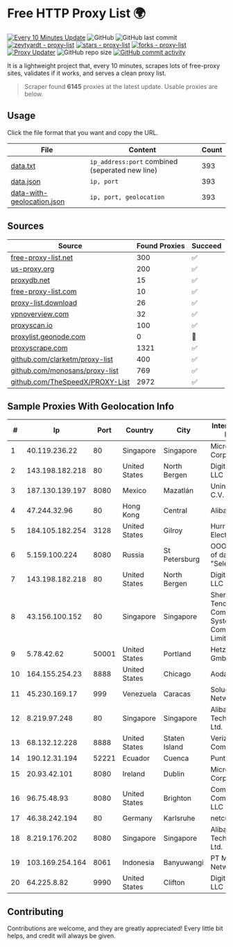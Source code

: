 
# Free HTTP Proxy List 🌍

[![Every 10 Minutes Update](https://github.com/mertguvencli/http-proxy-list/actions/workflows/main.yml/badge.svg?branch=main)](https://github.com/mertguvencli/http-proxy-list/actions/workflows/main.yml)
![GitHub](https://img.shields.io/github/license/mertguvencli/http-proxy-list)
![GitHub last commit](https://img.shields.io/github/last-commit/mertguvencli/http-proxy-list)
[![zevtyardt - proxy-list](https://img.shields.io/static/v1?label=zevtyardt&message=proxy-list&color=blue&logo=github)](https://github.com/zevtyardt/proxy-list "Go to GitHub repo")
[![stars - proxy-list](https://img.shields.io/github/stars/zevtyardt/proxy-list?style=social)](https://github.com/zevtyardt/proxy-list)
[![forks - proxy-list](https://img.shields.io/github/forks/zevtyardt/proxy-list?style=social)](https://github.com/zevtyardt/proxy-list)
[![Proxy Updater](https://github.com/zevtyardt/proxy-list/workflows/Proxy%20Updater/badge.svg)](https://github.com/zevtyardt/proxy-list/actions?query=workflow:"Proxy+Updater")
![GitHub repo size](https://img.shields.io/github/repo-size/zevtyardt/proxy-list)
[![GitHub commit activity](https://img.shields.io/github/commit-activity/m/zevtyardt/proxy-list?logo=commits)](https://github.com/zevtyardt/proxy-list/commits/main)

It is a lightweight project that, every 10 minutes, scrapes lots of free-proxy sites, validates if it works, and serves a clean proxy list.

> Scraper found **6145** proxies at the latest update. Usable proxies are below.

## Usage

Click the file format that you want and copy the URL.

|File|Content|Count|
|----|-------|-----|
|[data.txt](https://raw.githubusercontent.com/mertguvencli/http-proxy-list/main/proxy-list/data.txt)|`ip_address:port` combined (seperated new line)|393|
|[data.json](https://raw.githubusercontent.com/mertguvencli/http-proxy-list/main/proxy-list/data.json)|`ip, port`|393|
|[data-with-geolocation.json](https://raw.githubusercontent.com/mertguvencli/http-proxy-list/main/proxy-list/data-with-geolocation.json)|`ip, port, geolocation`|393|

## Sources

|Source|Found Proxies|Succeed|
|------|-------------|-------|
|[free-proxy-list.net](https://free-proxy-list.net)|300|✅|
|[us-proxy.org](https://www.us-proxy.org)|200|✅|
|[proxydb.net](http://proxydb.net)|15|✅|
|[free-proxy-list.com](https://free-proxy-list.com/?page=&port=&type%5B%5D=http&type%5B%5D=https&up_time=0&search=Search)|10|✅|
|[proxy-list.download](https://www.proxy-list.download/HTTP)|26|✅|
|[vpnoverview.com](https://vpnoverview.com/privacy/anonymous-browsing/free-proxy-servers)|32|✅|
|[proxyscan.io](https://www.proxyscan.io)|100|✅|
|[proxylist.geonode.com](https://proxylist.geonode.com/api/proxy-list?limit=300&page=1&sort_by=lastChecked&sort_type=desc&protocols=http,https)|0|🚫|
|[proxyscrape.com](https://api.proxyscrape.com/v2/?request=displayproxies&protocol=http&timeout=10000&country=all&ssl=all&anonymity=all)|1321|✅|
|[github.com/clarketm/proxy-list](https://raw.githubusercontent.com/clarketm/proxy-list/master/proxy-list-raw.txt)|400|✅|
|[github.com/monosans/proxy-list](https://raw.githubusercontent.com/monosans/proxy-list/main/proxies/http.txt)|769|✅|
|[github.com/TheSpeedX/PROXY-List](https://raw.githubusercontent.com/TheSpeedX/PROXY-List/master/http.txt)|2972|✅|


## Sample Proxies With Geolocation Info

|#|Ip|Port|Country|City|Internet Service Provider|
|-|--|----|-------|----|-------------------------|
|1|40.119.236.22|80|Singapore|Singapore|Microsoft Corporation|
|2|143.198.182.218|80|United States|North Bergen|DigitalOcean, LLC|
|3|187.130.139.197|8080|Mexico|Mazatlán|Uninet S.A. de C.V.|
|4|47.244.32.96|80|Hong Kong|Central|Alibaba.com LLC|
|5|184.105.182.254|3128|United States|Gilroy|Hurricane Electric LLC|
|6|5.159.100.224|8080|Russia|St Petersburg|OOO "Network of data-centers "Selectel"|
|7|143.198.182.218|80|United States|North Bergen|DigitalOcean, LLC|
|8|43.156.100.152|80|Singapore|Singapore|Shenzhen Tencent Computer Systems Company Limited|
|9|5.78.42.62|50001|United States|Portland|Hetzner Online GmbH|
|10|164.155.254.23|8888|United States|Chicago|Aodao Inc|
|11|45.230.169.17|999|Venezuela|Caracas|Soluciones DCN Network C.A|
|12|8.219.97.248|80|Singapore|Singapore|Alibaba (US) Technology Co., Ltd.|
|13|68.132.12.228|8888|United States|Staten Island|Verizon Communications|
|14|190.12.31.194|52221|Ecuador|Cuenca|Puntonet S.A.|
|15|20.93.42.101|8080|Ireland|Dublin|Microsoft Corporation|
|16|96.75.48.93|8080|United States|Brighton|Comcast Cable Communications, LLC|
|17|46.38.242.194|80|Germany|Karlsruhe|netcup GmbH|
|18|8.219.176.202|8080|Singapore|Singapore|Alibaba (US) Technology Co., Ltd.|
|19|103.169.254.164|8061|Indonesia|Banyuwangi|PT Master Star Network|
|20|64.225.8.82|9990|United States|Clifton|DigitalOcean, LLC|



## Contributing

Contributions are welcome, and they are greatly appreciated! Every
little bit helps, and credit will always be given.

